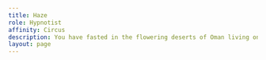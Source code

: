 ```yaml
---
title: Haze
role: Hypnotist
affinity: Circus
description: You have fasted in the flowering deserts of Oman living only on scent and you have listened to the silence of the gurus in India. At least that’s what you tell them, as you suggestively wave your cheap amulet. They usually play along, but recently it has been turning strange. Maybe it’s true what they say about magic getting stronger in the end times. You sense that this place and time makes your hypnosis deeper and truer, and your desires clearer. You have always needed more, searched for something deeper, that much at least is true.
layout: page
---
```


